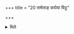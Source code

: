 +++
title = "20 तामेताङ् कापेया विदुः"

+++

<details><summary>थिते</summary>

तामेतां कापेया विदुः । तामतिरात्रचरम आलभेत २०
</details>
